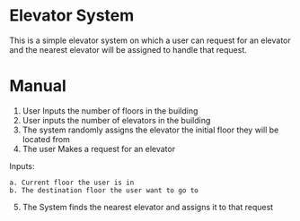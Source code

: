 # Elevator System

This is a simple elevator system on which a user can request for an elevator and the nearest elevator will be assigned to handle that request.

# Manual
1. User Inputs the number of floors in the building
2. User inputs the number of elevators in the building
3. The system randomly assigns the elevator the initial floor they will be located from
4. The user Makes a request for an elevator

 Inputs:
    
    a. Current floor the user is in
    b. The destination floor the user want to go to

5. The System finds the nearest elevator and assigns it to that request
